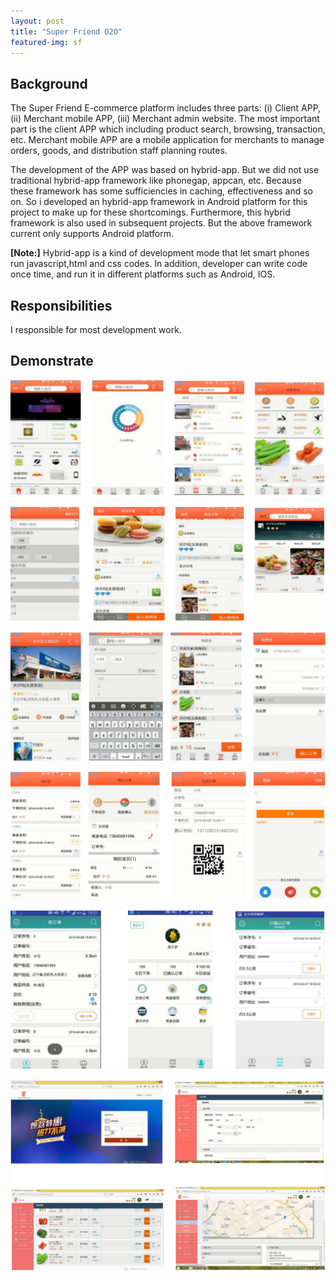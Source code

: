 ```yaml
---
layout: post
title: "Super Friend O2O"
featured-img: sf
---
```


## Background 

The Super Friend E-commerce platform includes three parts: (i) Client APP, (ii) Merchant mobile APP, (iii) Merchant admin website. The most important part is the client APP which including product search, browsing, transaction, etc. Merchant mobile APP are a mobile application for merchants to manage orders, goods, and distribution staff planning routes. 

The development of the APP was based on hybrid-app. But we did not use traditional hybrid-app framework like phonegap, appcan, etc. Because these framework has some sufficiencies in caching, effectiveness and so on. So i developed an hybrid-app framework in Android platform for this project to make up for these shortcomings. Furthermore, this hybrid framework is also used in subsequent projects. But the above framework current only supports Android platform.

 **[Note:]**  Hybrid-app is a kind of development mode that let smart phones run javascript,html and css codes. In addition, developer can write code once time, and run it in different platforms such as Android, IOS.



## Responsibilities

I responsible for most development work.


## Demonstrate

![](/images/sf/p1.jpg)

![](/images/sf/p2.png)

![](/images/sf/p3.png)

![](/images/sf/p4.png)

![](/images/sf/p5.png)

![](/images/sf/p6.png)






